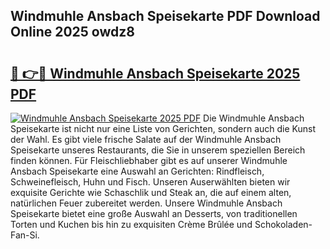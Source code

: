 ## Windmuhle Ansbach Speisekarte PDF Download Online 2025 owdz8

# <h2><a href="http://gccl59h.nevu.top/?p=Windmuhle+Ansbach+Speisekarte">🔗 👉🔴 Windmuhle Ansbach Speisekarte 2025 PDF</a></h2>

[![Windmuhle Ansbach Speisekarte 2025 PDF](https://i.imgur.com/dBaPXMq.png)](http://gccl59h.nevu.top/?p=Windmuhle+Ansbach+Speisekarte)
Die Windmuhle Ansbach Speisekarte ist nicht nur eine Liste von Gerichten, sondern auch die Kunst der Wahl. Es gibt viele frische Salate auf der Windmuhle Ansbach Speisekarte unseres Restaurants, die Sie in unserem speziellen Bereich finden können. Für Fleischliebhaber gibt es auf unserer Windmuhle Ansbach Speisekarte eine Auswahl an Gerichten: Rindfleisch, Schweinefleisch, Huhn und Fisch. Unseren Auserwählten bieten wir exquisite Gerichte wie Schaschlik und Steak an, die auf einem alten, natürlichen Feuer zubereitet werden. Unsere Windmuhle Ansbach Speisekarte bietet eine große Auswahl an Desserts, von traditionellen Torten und Kuchen bis hin zu exquisiten Crème Brûlée und Schokoladen-Fan-Si.
